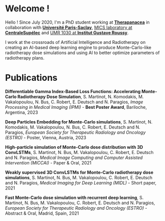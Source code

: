 # Welcome !

Hello ! Since July 2020, I'm a PhD student working at [**Therapanacea**](https://www.therapanacea.eu/) in collaboration with [**Université Paris-Saclay**](https://www.universite-paris-saclay.fr/), [MICS laboratory at **CentraleSupélec**](http://www.mics.centralesupelec.fr/) and [UMR 1030 at **Institut Gustave Roussy**](https://www.gustaveroussy.fr/fr/umr-1030).

I work at the crossroads of Artificial Intelligence and Radiotherapy on creating an AI-based deep learning engine to produce Monte-Carlo-like radiotherapy dose simulations and using AI to better optimize parameters of radiotherapy plans.


# Publications

**Differentiable Gamma Index-Based Loss Functions: Accelerating Monte-Carlo Radiotherapy Dose Simulation**, S. Martinot, N. Komodakis, M. Vakalopoulou, N. Bus, C. Robert, E. Deutsch and N. Paragios, *Image Processing in Medical Imaging (IPMI)* - **Best Poster Award**, Bariloche, Argentina, 2023

**Deep Particles Embedding for Monte-Carlo simulations**, S. Martinot, N. Komodakis, M. Vakalopoulou, N. Bus, C. Robert, E. Deutsch and N. Paragios, *European Society for Therapeutic Radiology and Oncology (ESTRO)* - Poster, Vienna, Austria, 2023

**High-particle simulation of Monte-Carlo dose distribution with 3D ConvLSTMs**, S. Martinot, N. Bus, M. Vakalopoulou, C. Robert, E. Deutsch and N. Paragios, *Medical Image Computing and Computer Assisted Intervention (MICCAI)* - Paper & Oral, 2021

**Weakly supervised 3D ConvLSTMs for Monte-Carlo radiotherapy dose simulations**, S. Martinot, N. Bus, M. Vakalopoulou, C. Robert, E. Deutsch and N. Paragios, *Medical Imaging for Deep Learning (MIDL)* - Short paper, 2021

__Fast Monte-Carlo dose simulation with recurrent deep learning__, S. Martinot, N. Bus, M. Vakalopoulou, C. Robert, E. Deutsch and N. Paragios, *European Society for Therapeutic Radiology and Oncology (ESTRO)* - Abstract & Oral, Madrid, Spain, 2021


